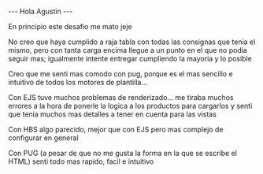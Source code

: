 --- Hola Agustin ---

En principio este desafio me mato jeje

No creo que haya cumplido a raja tabla con todas las consignas que tenia el mismo, pero con tanta carga encima llegue a un punto
en el que no podia seguir mas; igualmente intente entregar cumpliendo la mayoria y lo posible

Creo que me senti mas comodo con pug, porque es el mas sencillo e intuitivo de todos los motores de plantilla...

Con EJS tuve muchos problemas de renderizado... me tiraba muchos errores a la hora de ponerle la logica a los productos para cargarlos
y senti que tenia muchos mas detalles a tener en cuenta para las vistas

Con HBS algo parecido, mejor que con EJS pero mas complejo de configurar en general

Con PUG (a pesar de que no me gusta la forma en la que se escribe el HTML) senti todo mas rapido, facil e intuitivo